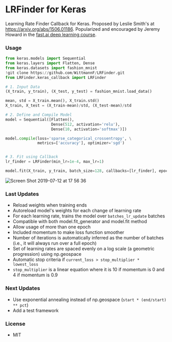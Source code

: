 # LRFinder for Keras
Learning Rate Finder Callback for Keras. Proposed by Leslie Smith's at https://arxiv.org/abs/1506.01186. Popularized and encouraged by Jeremy Howard in the [fast.ai deep learning course](https://course.fast.ai/). 

### Usage
```py
from keras.models import Sequential
from keras.layers import Flatten, Dense
from keras.datasets import fashion_mnist
!git clone https://github.com/WittmannF/LRFinder.git
from LRFinder.keras_callback import LRFinder

# 1. Input Data
(X_train, y_train), (X_test, y_test) = fashion_mnist.load_data()

mean, std = X_train.mean(), X_train.std()
X_train, X_test = (X_train-mean)/std, (X_test-mean)/std

# 2. Define and Compile Model
model = Sequential([Flatten(),
                    Dense(512, activation='relu'),
                    Dense(10, activation='softmax')])

model.compile(loss='sparse_categorical_crossentropy', \
              metrics=['accuracy'], optimizer='sgd')


# 3. Fit using Callback
lr_finder = LRFinder(min_lr=1e-4, max_lr=1)

model.fit(X_train, y_train, batch_size=128, callbacks=[lr_finder], epochs=2)
```

![Screen Shot 2019-07-12 at 17 56 36](https://user-images.githubusercontent.com/5733246/61158150-84382100-a4ce-11e9-9d88-99cd43986b0e.png)

### Last Updates
- Reload weights when training ends
- Autoreload model's weights for each change of learning rate
- For each learning rate, trains the model over `batches_lr_update` batches
- Compatible with both model.fit_generator and model.fit method
- Allow usage of more than one epoch
- Included momentum to make loss function smoother
- Number of iterations is automatically inferred as the number of batches (i.e., it will always run over a full epoch)
- Set of learning rates are spaced evenly on a log scale (a geometric progression) using np.geospace
- Automatic stop criteria if `current_loss > stop_multiplier * lowest_loss`
- `stop_multiplier` is a linear equation where it is 10 if momentum is 0 and 4 if momentum is 0.9

### Next Updates
- Use exponential annealing instead of np.geospace (`start * (end/start) ** pct`)
- Add a test framework

### License
- MIT
